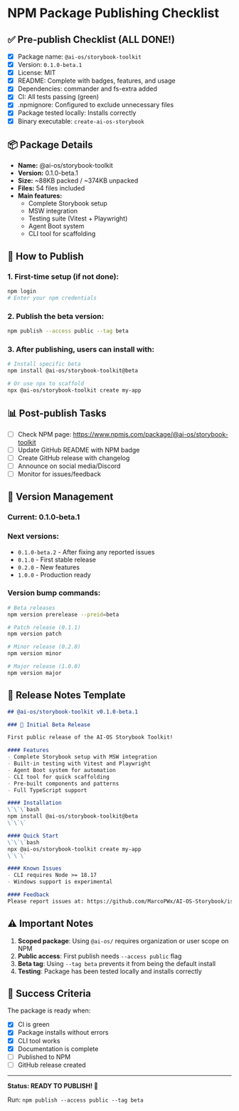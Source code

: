 # NPM Package Publishing Checklist

## ✅ Pre-publish Checklist (ALL DONE!)

- [x] Package name: `@ai-os/storybook-toolkit`
- [x] Version: `0.1.0-beta.1`
- [x] License: MIT
- [x] README: Complete with badges, features, and usage
- [x] Dependencies: commander and fs-extra added
- [x] CI: All tests passing (green)
- [x] .npmignore: Configured to exclude unnecessary files
- [x] Package tested locally: Installs correctly
- [x] Binary executable: `create-ai-os-storybook`

## 📦 Package Details

- **Name:** @ai-os/storybook-toolkit
- **Version:** 0.1.0-beta.1
- **Size:** ~88KB packed / ~374KB unpacked
- **Files:** 54 files included
- **Main features:**
  - Complete Storybook setup
  - MSW integration
  - Testing suite (Vitest + Playwright)
  - Agent Boot system
  - CLI tool for scaffolding

## 🚀 How to Publish

### 1. First-time setup (if not done):
```bash
npm login
# Enter your npm credentials
```

### 2. Publish the beta version:
```bash
npm publish --access public --tag beta
```

### 3. After publishing, users can install with:
```bash
# Install specific beta
npm install @ai-os/storybook-toolkit@beta

# Or use npx to scaffold
npx @ai-os/storybook-toolkit create my-app
```

## 📊 Post-publish Tasks

- [ ] Check NPM page: https://www.npmjs.com/package/@ai-os/storybook-toolkit
- [ ] Update GitHub README with NPM badge
- [ ] Create GitHub release with changelog
- [ ] Announce on social media/Discord
- [ ] Monitor for issues/feedback

## 🔄 Version Management

### Current: 0.1.0-beta.1

### Next versions:
- `0.1.0-beta.2` - After fixing any reported issues
- `0.1.0` - First stable release
- `0.2.0` - New features
- `1.0.0` - Production ready

### Version bump commands:
```bash
# Beta releases
npm version prerelease --preid=beta

# Patch release (0.1.1)
npm version patch

# Minor release (0.2.0)
npm version minor

# Major release (1.0.0)
npm version major
```

## 📝 Release Notes Template

```markdown
## @ai-os/storybook-toolkit v0.1.0-beta.1

### 🎉 Initial Beta Release

First public release of the AI-OS Storybook Toolkit!

#### Features
- Complete Storybook setup with MSW integration
- Built-in testing with Vitest and Playwright
- Agent Boot system for automation
- CLI tool for quick scaffolding
- Pre-built components and patterns
- Full TypeScript support

#### Installation
\`\`\`bash
npm install @ai-os/storybook-toolkit@beta
\`\`\`

#### Quick Start
\`\`\`bash
npx @ai-os/storybook-toolkit create my-app
\`\`\`

#### Known Issues
- CLI requires Node >= 18.17
- Windows support is experimental

#### Feedback
Please report issues at: https://github.com/MarcoPWx/AI-OS-Storybook/issues
```

## ⚠️ Important Notes

1. **Scoped package**: Using `@ai-os/` requires organization or user scope on NPM
2. **Public access**: First publish needs `--access public` flag
3. **Beta tag**: Using `--tag beta` prevents it from being the default install
4. **Testing**: Package has been tested locally and installs correctly

## 🎯 Success Criteria

The package is ready when:
- [x] CI is green
- [x] Package installs without errors
- [x] CLI tool works
- [x] Documentation is complete
- [ ] Published to NPM
- [ ] GitHub release created

---

**Status: READY TO PUBLISH! 🚀**

Run: `npm publish --access public --tag beta`
